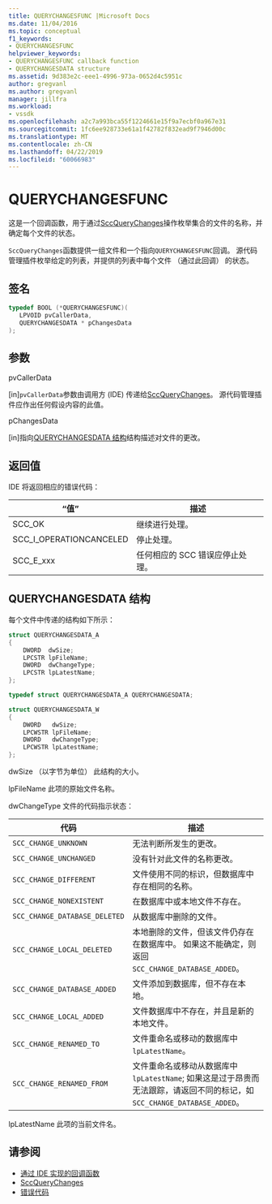 ```yaml
---
title: QUERYCHANGESFUNC |Microsoft Docs
ms.date: 11/04/2016
ms.topic: conceptual
f1_keywords:
- QUERYCHANGESFUNC
helpviewer_keywords:
- QUERYCHANGESFUNC callback function
- QUERYCHANGESDATA structure
ms.assetid: 9d383e2c-eee1-4996-973a-0652d4c5951c
author: gregvanl
ms.author: gregvanl
manager: jillfra
ms.workload:
- vssdk
ms.openlocfilehash: a2c7a993bca55f1224661e15f9a7ecbf0a967e31
ms.sourcegitcommit: 1fc6ee928733e61a1f42782f832ead9f7946d00c
ms.translationtype: MT
ms.contentlocale: zh-CN
ms.lasthandoff: 04/22/2019
ms.locfileid: "60066983"
---
```

# <a name="querychangesfunc"></a>QUERYCHANGESFUNC
这是一个回调函数，用于通过[SccQueryChanges](../extensibility/sccquerychanges-function.md)操作枚举集合的文件的名称，并确定每个文件的状态。

 `SccQueryChanges`函数提供一组文件和一个指向`QUERYCHANGESFUNC`回调。 源代码管理插件枚举给定的列表，并提供的列表中每个文件 （通过此回调） 的状态。

## <a name="signature"></a>签名

```cpp
typedef BOOL (*QUERYCHANGESFUNC)(
   LPVOID pvCallerData,
   QUERYCHANGESDATA * pChangesData
);
```

## <a name="parameters"></a>参数
 pvCallerData

[in]`pvCallerData`参数由调用方 (IDE) 传递给[SccQueryChanges](../extensibility/sccquerychanges-function.md)。 源代码管理插件应作出任何假设内容的此值。

 pChangesData

[in]指向[QUERYCHANGESDATA 结构](#LinkQUERYCHANGESDATA)结构描述对文件的更改。

## <a name="return-value"></a>返回值
 IDE 将返回相应的错误代码：

|“值”|描述|
|-----------|-----------------|
|SCC_OK|继续进行处理。|
|SCC_I_OPERATIONCANCELED|停止处理。|
|SCC_E_xxx|任何相应的 SCC 错误应停止处理。|

## <a name="LinkQUERYCHANGESDATA"></a> QUERYCHANGESDATA 结构
 每个文件中传递的结构如下所示：

```cpp
struct QUERYCHANGESDATA_A
{
    DWORD  dwSize;
    LPCSTR lpFileName;
    DWORD  dwChangeType;
    LPCSTR lpLatestName;
};

typedef struct QUERYCHANGESDATA_A QUERYCHANGESDATA;

struct QUERYCHANGESDATA_W
{
    DWORD   dwSize;
    LPCWSTR lpFileName;
    DWORD   dwChangeType;
    LPCWSTR lpLatestName;
};
```

 dwSize （以字节为单位） 此结构的大小。

 lpFileName 此项的原始文件名称。

 dwChangeType 文件的代码指示状态：

|代码|描述|
|----------|-----------------|
|`SCC_CHANGE_UNKNOWN`|无法判断所发生的更改。|
|`SCC_CHANGE_UNCHANGED`|没有针对此文件的名称更改。|
|`SCC_CHANGE_DIFFERENT`|文件使用不同的标识，但数据库中存在相同的名称。|
|`SCC_CHANGE_NONEXISTENT`|在数据库中或本地文件不存在。|
|`SCC_CHANGE_DATABASE_DELETED`|从数据库中删除的文件。|
|`SCC_CHANGE_LOCAL_DELETED`|本地删除的文件，但该文件仍存在在数据库中。 如果这不能确定，则返回`SCC_CHANGE_DATABASE_ADDED`。|
|`SCC_CHANGE_DATABASE_ADDED`|文件添加到数据库，但不存在本地。|
|`SCC_CHANGE_LOCAL_ADDED`|文件数据库中不存在，并且是新的本地文件。|
|`SCC_CHANGE_RENAMED_TO`|文件重命名或移动的数据库中`lpLatestName`。|
|`SCC_CHANGE_RENAMED_FROM`|文件重命名或移动从数据库中`lpLatestName`; 如果这是过于昂贵而无法跟踪，请返回不同的标记，如`SCC_CHANGE_DATABASE_ADDED`。|

 lpLatestName 此项的当前文件名。

## <a name="see-also"></a>请参阅
- [通过 IDE 实现的回调函数](../extensibility/callback-functions-implemented-by-the-ide.md)
- [SccQueryChanges](../extensibility/sccquerychanges-function.md)
- [错误代码](../extensibility/error-codes.md)